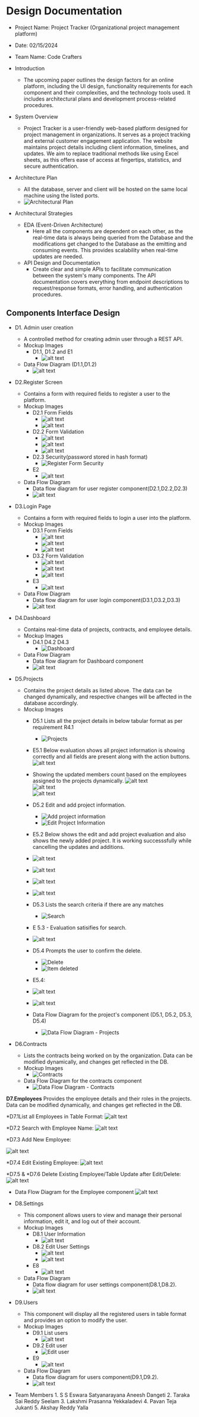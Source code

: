 # Design Documentation

* Project Name: Project Tracker (Organizational project management platform)

* Date: 02/15/2024

* Team Name: Code Crafters

* Introduction
  * The upcoming paper outlines the design factors for an online platform, including the UI design, functionality requirements for each component and their complexities, and the technology tools used. It includes architectural plans and development process-related procedures.

* System Overview
  * Project Tracker is a user-friendly web-based platform designed for project management in organizations. It serves as a project tracking and external customer engagement application. The website maintains project details including client information, timelines, and updates. We aim to replace traditional methods like using Excel sheets, as this offers ease of access at fingertips, statistics, and secure authentication.

* Architecture Plan
  * All the database, server and client will be hosted on the same local machine using the listed ports.
  * ![Architectural Plan](Architectural%20Plan.png)

* Architectural Strategies
  * EDA (Event-Driven Architecture)
    * Here all the components are dependent on each other, as the real-time data is always being queried from the Database and the modifications get changed to the Database as the emitting and consuming events. This provides scalability when real-time updates are needed.
  * API Design and Documentation
    * Create clear and simple APIs to facilitate communication between the system's many components. The API documentation covers everything from endpoint descriptions to request/response formats, error handling, and authentication procedures.

## Components Interface Design

* D1. Admin user creation
  * A controlled method for creating admin user through a REST API.
  * Mockup Images
    * D1.1, D1.2 and E1
      * ![alt text](admin_user_creation.png)
  * Data Flow Diagram (D1.1,D1.2)
    * ![alt text](<admin user creation data flow diagram.png>)

* D2.Register Screen
  * Contains a form with required fields to register a user to the platform.
  * Mockup Images
    * D2.1 Form Fields
      * ![alt text](<Register Form.png>)
      * ![alt text](<Register Form Fields Validation.png>)
    * D2.2 Form Validation
      * ![alt text](<Register Form Validation.png>)
      * ![alt text](<Register success scenario.png>)
      * ![alt text](<Register failure scenario.png>)
    * D2.3 Security(password stored in hash format)
      * ![Register Form Security](Register%20Form%20Security.png)
    * E2
      * ![alt text](<register evaluation criteria.png>)
  * Data Flow Diagram
    * Data flow diagram for user register component(D2.1,D2.2,D2.3)
    * ![alt text](<user registration dataflow-diagram.png>)

* D3.Login Page
  * Contains a form with required fields to login a user into the platform.
  * Mockup Images
    * D3.1 Form Fields
      * ![alt text](<Login Form.png>)
      * ![alt text](<Login Form Field validation 1.png>)
      * ![alt text](<Login Form Field validation 2.png>)
    * D3.2 Form Validation
      * ![alt text](<Login Form Validation.png>)
      * ![alt text](<Login success scenario.png>)
      * ![alt text](<Login failure scenario.png>)
    * E3
      * ![alt text](<login evaluation criteria.png>)
  * Data Flow Diagram
    * Data flow diagram for user login component(D3.1,D3.2,D3.3)
    * ![alt text](<user login dataflow-diagram.png>)

* D4.Dashboard
  * Contains real-time data of projects, contracts, and employee details.
  * Mockup Images
    * D4.1 D4.2 D4.3
      * ![Dashboard](dashboard.png)
  * Data Flow Diagram
    * Data flow diagram for Dashboard component
    * ![alt text](<Dashboard dataflow-diagram.png.png>)

* D5.Projects
  * Contains the project details as listed above. The data can be changed dynamically, and respective changes will be affected in the database accordingly.
  * Mockup Images
    * D5.1 Lists all the project details in below tabular format as per requirement R4.1
      * ![Projects](projects.png)

    * E5.1 Below evaluation shows all project information is showing correctly and all fields are present along with the action buttons.
    ![alt text](E5.1-1.png)
    * Showing the updated members count based on the employees assigned to the projects dynamically.
    ![alt text](<E 5.1 - Updated Member count.png>)  
    ![alt text](<E 5.1 - Updated Member count_Employees.png .png>)  
    ![alt text](<E 5.1 - Updated Member count_database.png>)  

    * D5.2 Edit and add project information.
      * ![Add project information](Add%20project%20information.png)
      * ![Edit Project Information](Edit%20Project%20Information.png)

    * E5.2 Below shows the edit and add project evaluation and also shows the newly added project. It is working successsfully while cancelling the updates and additions.
    * ![alt text](<E5.2 (1) - Edit Tab-1.png>)
    * ![alt text](<E 5.2 (2) - Add-1.png>) 
    * ![alt text](<E 5.2 (3) - Adding & Showing Update-1.png>) 
    * ![alt text](<E 5.2 (4) - Seeing added project-1.png>) 

    * D5.3 Lists the search criteria if there are any matches
      * ![Search](search.jpg)
    * E 5.3 - Evaluation satisifies for search.
    * ![alt text](<E 5.3 - Search-1.png>)

    * D5.4 Prompts the user to confirm the delete.
      * ![Delete](Delete.jpg)
      * ![Item deleted](item%20deleted.jpg)
    * E5.4:
    * ![alt text](<E 5.4(1) - Delete-1.png>) 
    * ![alt text](<E 5.4 - Delete-1.png>)
    
    * Data Flow Diagram for the project's component (D5.1, D5.2, D5.3, D5.4)
      * ![Data Flow Diagram - Projects](projects_data_flow_diagram_Updated.png)

* D6.Contracts
  * Lists the contracts being worked on by the organization. Data can be modified dynamically, and changes get reflected in the DB.
  * Mockup Images
    * ![Contracts](contracts.png)
  * Data Flow Diagram for the contracts component
    * ![Data Flow Diagram - Contracts](Contracts_dataFlowDiagram.jpg)


 **D7.Employees** Provides the employee details and their roles in the projects. Data can be modified dynamically, and changes get reflected in the DB.

*D7.1List all Employees in Table Format:
  ![alt text](<Employee table.png>)

*D7.2 Search with Employee Name:
  ![alt text](<Employee search.png>)

*D7.3 Add New Employee:


  ![alt text](<Employee Add.png>)

*D7.4 Edit Existing Employee:
  ![alt text](<Emplolyee Edit.png>)

*D7.5 & *D7.6 Delete Existing Employee/Table Update after Edit/Delete:
  ![alt text](<Employee Delete.png>)

* Data Flow Diagram for the Employee component
   ![alt text](<Employee Dataflow.png>)

* D8.Settings
  * This component allows users to view and manage their personal information, edit it, and log out of their account.
  * Mockup Images
    * D8.1 User Information
      * ![alt text](<user information.png>)
    * D8.2 Edit User Settings
      * ![alt text](<user information edit.png>)
      * ![alt text](<User Settings Validation.png>)
    * E8
      * ![alt text](<settings evaluation criteria.png>)
  * Data Flow Diagram
    * Data flow diagram for user settings component(D8.1,D8.2).
    * ![alt text](<user settings dataflow-diagram.png>)

* D9.Users
  * This component will display all the registered users in table format and provides an option to modify the user.
  * Mockup Images
    * D9.1 List users
      * ![alt text](Users.png)
    * D9.2 Edit user
      * ![Edit user](https://github.com/TeamCodeCrafterss/CodeCrafters/assets/36734811/8d3af64d-51dc-413e-9852-19a5ff9ee49a)
    * E9
      * ![alt text](<users tab evaluation criteria.png>)
  * Data Flow Diagram
    * Data flow diagram for users component(D9.1,D9.2).
    * ![alt text](<users data flow diagram.png>)

* Team Members
        1. S S Eswara Satyanarayana Aneesh Dangeti
        2. Taraka Sai Reddy Seelam
        3. Lakshmi Prasanna Yekkaladevi
        4. Pavan Teja Jukanti
        5. Akshay Reddy Yalla
